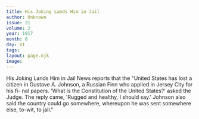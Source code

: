 ```yaml
---
title: His Joking Lands Him in Jail
author: Unknown
issue: 21
volume: 2
year: 1917
month: 8
day: VI
tags:
layout: page.njk
image:
---
```

His Joking Lands Him in Jail   News reports that the "United States has lost a citizen in Gustave A. Johnson, a Russian Finn who applied in Jersey City for his fi- nal papers. 'What is the Constitution of the United States?' asked the Judge. The reply came, 'Rugged and healthy, I should say.' Johnson also said the country could go somewhere, whereupon he was sent somewhere else, to-wit, to jail."   




